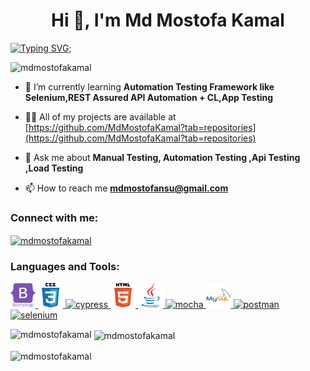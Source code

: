 <h1 align="center">Hi 👋, I'm Md Mostofa Kamal</h1>

[![Typing SVG](https://readme-typing-svg.demolab.com?font=Fira+Code&weight=800&pause=1000&color=2874A6&width=435&lines=Software+Engineer+In+Test)](https://git.io/typing-svg);

<p align="left"> <img src="https://komarev.com/ghpvc/?username=mdmostofakamal&label=Profile%20views&color=0e75b6&style=flat" alt="mdmostofakamal" /> </p>

- 🌱 I’m currently learning **Automation Testing Framework like Selenium,REST Assured API Automation + CL,App Testing**

- 👨‍💻 All of my projects are available at [https://github.com/MdMostofaKamal?tab=repositories](https://github.com/MdMostofaKamal?tab=repositories)

- 💬 Ask me about **Manual Testing, Automation Testing ,Api Testing ,Load Testing**

- 📫 How to reach me **mdmostofansu@gmail.com**

<h3 align="left">Connect with me:</h3>
<p align="left">
<a href="https://linkedin.com/in/mdmostofakamal" target="blank"><img align="center" src="https://raw.githubusercontent.com/rahuldkjain/github-profile-readme-generator/master/src/images/icons/Social/linked-in-alt.svg" alt="mdmostofakamal" height="30" width="40" /></a>
</p>

<h3 align="left">Languages and Tools:</h3>
<p align="left"> <a href="https://getbootstrap.com" target="_blank" rel="noreferrer"> <img src="https://raw.githubusercontent.com/devicons/devicon/master/icons/bootstrap/bootstrap-plain-wordmark.svg" alt="bootstrap" width="40" height="40"/> </a> <a href="https://www.w3schools.com/css/" target="_blank" rel="noreferrer"> <img src="https://raw.githubusercontent.com/devicons/devicon/master/icons/css3/css3-original-wordmark.svg" alt="css3" width="40" height="40"/> </a> <a href="https://www.cypress.io" target="_blank" rel="noreferrer"> <img src="https://raw.githubusercontent.com/simple-icons/simple-icons/6e46ec1fc23b60c8fd0d2f2ff46db82e16dbd75f/icons/cypress.svg" alt="cypress" width="40" height="40"/> </a> <a href="https://www.w3.org/html/" target="_blank" rel="noreferrer"> <img src="https://raw.githubusercontent.com/devicons/devicon/master/icons/html5/html5-original-wordmark.svg" alt="html5" width="40" height="40"/> </a> <a href="https://www.java.com" target="_blank" rel="noreferrer"> <img src="https://raw.githubusercontent.com/devicons/devicon/master/icons/java/java-original.svg" alt="java" width="40" height="40"/> </a> <a href="https://mochajs.org" target="_blank" rel="noreferrer"> <img src="https://www.vectorlogo.zone/logos/mochajs/mochajs-icon.svg" alt="mocha" width="40" height="40"/> </a> <a href="https://www.mysql.com/" target="_blank" rel="noreferrer"> <img src="https://raw.githubusercontent.com/devicons/devicon/master/icons/mysql/mysql-original-wordmark.svg" alt="mysql" width="40" height="40"/> </a> <a href="https://postman.com" target="_blank" rel="noreferrer"> <img src="https://www.vectorlogo.zone/logos/getpostman/getpostman-icon.svg" alt="postman" width="40" height="40"/> </a> <a href="https://www.selenium.dev" target="_blank" rel="noreferrer"> <img src="https://raw.githubusercontent.com/detain/svg-logos/780f25886640cef088af994181646db2f6b1a3f8/svg/selenium-logo.svg" alt="selenium" width="40" height="40"/> </a> </p>

<p><img align="left" src="https://github-readme-stats.vercel.app/api/top-langs?username=mdmostofakamal&show_icons=true&locale=en&layout=compact" alt="mdmostofakamal" /></p>

<p>&nbsp;<img align="center" src="https://github-readme-stats.vercel.app/api?username=mdmostofakamal&show_icons=true&locale=en" alt="mdmostofakamal" /></p>

<p><img align="center" src="https://github-readme-streak-stats.herokuapp.com/?user=mdmostofakamal&" alt="mdmostofakamal" /></p>

